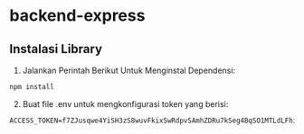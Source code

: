 # backend-express

## Instalasi Library

1. Jalankan Perintah Berikut Untuk Menginstal Dependensi:

```bash
npm install
```
2. Buat file .env untuk mengkonfigurasi token yang berisi:

```
ACCESS_TOKEN=f7ZJusqwe4YiSH3zS8wuvFkixSwRdpvSAmhZDRu7kSeg4BqSO1MTLdLFhilqbZcq
```
